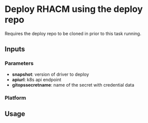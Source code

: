 # Deploy RHACM using the deploy repo

Requires the deploy repo to be cloned in prior to this task running.

## Inputs

### Parameters

* **snapshot**: version of driver to deploy
* **apiurl**: k8s api endpoint
* **gitopssecretname**: name of the secret with credential data

### Platform

## Usage
